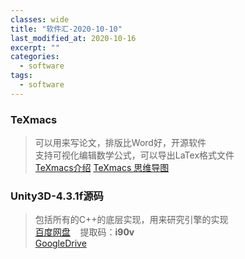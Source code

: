 ```yaml
---
classes: wide
title: "软件汇-2020-10-10"
last_modified_at: 2020-10-16
excerpt: ""
categories:
  - software
tags:
  - software
---
```


### TeXmacs
>可以用来写论文，排版比Word好，开源软件  
支持可视化编辑数学公式，可以导出LaTex格式文件  
[TeXmacs介绍](http://www.yinwang.org/blog-cn/2012/09/18/texmacs)
[TeXmacs 思维导图](http://www.mindomo.com/view.htm?m=b207992c90c046bdbe4053cbdf88b5d5)


### Unity3D-4.3.1f源码
>包括所有的C++的底层实现，用来研究引擎的实现  
[百度网盘](https://pan.baidu.com/s/1oDKEl1UA7bFJ093S7Tcdcw) &nbsp;&nbsp; 提取码：**i90v**  
[GoogleDrive](https://drive.google.com/drive/folders/1-az_roCpnOFflEY49iRzq5Vurt6sut8D?usp=sharing)
